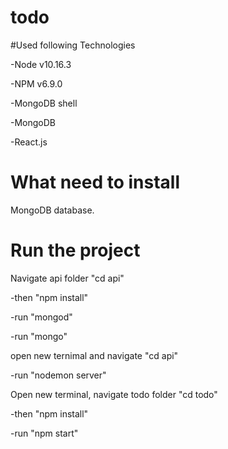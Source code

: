# todo

#Used following Technologies

-Node v10.16.3

-NPM v6.9.0

-MongoDB shell 

-MongoDB 

-React.js 


# What need to install

MongoDB database.

# Run the project
Navigate api folder "cd api" 

-then "npm install"

-run "mongod"

-run "mongo"


open new ternimal and navigate "cd api"

-run "nodemon server"


Open new terminal, navigate todo folder "cd todo"

-then "npm install"

-run "npm start"


